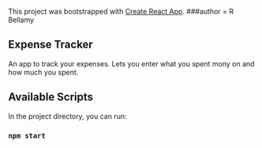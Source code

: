 This project was bootstrapped with [Create React App](https://github.com/facebook/create-react-app).
###author = R Bellamy
## Expense Tracker
  An app to track your expenses.  Lets you enter what you spent mony on and how much you spent.

## Available Scripts
In the project directory, you can run:
### `npm start`
